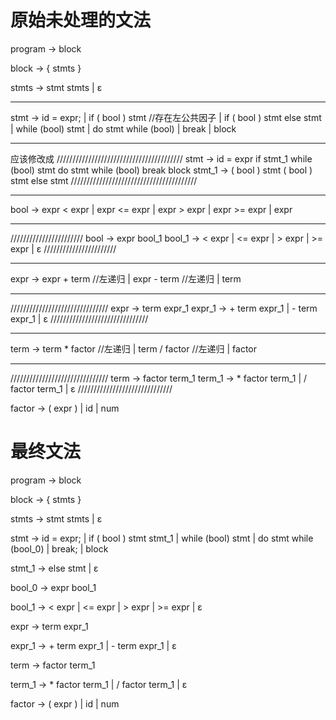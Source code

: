 # 原始未处理的文法
program -> block

block -> { stmts }

stmts -> stmt stmts | ε
***************************************
stmt -> id = expr;
       | if ( bool ) stmt //存在左公共因子
       | if ( bool ) stmt else stmt
       | while (bool) stmt
       | do stmt while (bool)
       | break
       | block
***************************************
应该修改成
////////////////////////////////////////
stmt -> id = expr
        if stmt_1
        while (bool) stmt
        do stmt while (bool)
        break
        block
stmt_1 -> ( bool ) stmt
          ( bool ) stmt else stmt
////////////////////////////////////////


**************************
bool -> expr < expr
       | expr <= expr
       | expr > expr
       | expr >= expr
       | expr
**************************
///////////////////////
bool -> expr bool_1
bool_1 -> < expr | <= expr | > expr | >= expr | ε
///////////////////////


*****************************
expr -> expr + term //左递归
       | expr - term //左递归
       | term
****************************
///////////////////////////////
expr -> term expr_1
expr_1 -> + term expr_1 | - term expr_1 | ε
///////////////////////////////


****************************
term -> term * factor //左递归
       | term / factor //左递归
       | factor
*****************************
///////////////////////////////
term -> factor term_1
term_1 -> * factor term_1 | / factor term_1 | ε
//////////////////////////////


factor -> ( expr ) | id | num

# 最终文法
program -> block

block -> { stmts }

stmts -> stmt stmts | ε

stmt -> id = expr;
| if ( bool ) stmt stmt_1
| while (bool) stmt
| do stmt while (bool_0)
| break;
| block

stmt_1 -> else stmt | ε

bool_0 -> expr bool_1

bool_1 -> < expr
| <= expr
| > expr
| >= expr
| ε

expr -> term expr_1

expr_1 -> + term expr_1
| - term expr_1
| ε

term -> factor term_1

term_1 -> * factor term_1
| / factor term_1
| ε

factor -> ( expr )
| id
| num